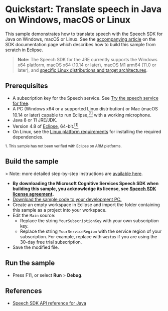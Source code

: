 # Quickstart: Translate speech in Java on Windows, macOS or Linux

This sample demonstrates how to translate speech with the Speech SDK for Java on Windows, macOS or Linux.
See the [accompanying article](https://docs.microsoft.com/azure/cognitive-services/speech-service/get-started-speech-translation?tabs=script%2Cwindowsinstall&pivots=programming-language-java) on the SDK documentation page which describes how to build this sample from scratch in Eclipse.

> **Note:**
> The Speech SDK for the JRE currently supports the Windows x64 platform, macOS x64 (10.14 or later), macOS M1 arm64 (11.0 or later), and [specific Linux distributions and target architectures](https://docs.microsoft.com/azure/cognitive-services/speech-service/speech-sdk?tabs=linux).

## Prerequisites

* A subscription key for the Speech service. See [Try the speech service for free](https://docs.microsoft.com/azure/cognitive-services/speech-service/get-started).
* A PC (Windows x64 or a supported Linux distribution) or Mac (macOS 10.14 or later) capable to run Eclipse,[<sup>[1]</sup>](#footnote1) with a working microphone.
* Java 8 or 11 JRE/JDK.
* Version 4.8 of [Eclipse](https://www.eclipse.org), 64-bit.[<sup>[1]</sup>](#footnote1)
* On Linux, see the [Linux platform requirements](https://learn.microsoft.com/azure/ai-services/speech-service/quickstarts/setup-platform?tabs=linux&pivots=programming-language-java#platform-requirements) for installing the required dependencies.

<small><a name="footnote1">1</a>. This sample has not been verified with Eclipse on ARM platforms.</small>

## Build the sample

&gt; Note: more detailed step-by-step instructions are [available here](https://docs.microsoft.com/azure/cognitive-services/speech-service/get-started-speech-translation?tabs=script%2Cwindowsinstall&amp;pivots=programming-language-java).

* **By downloading the Microsoft Cognitive Services Speech SDK when building this sample, you acknowledge its license, see [Speech SDK license agreement](https://aka.ms/csspeech/license).**
* [Download the sample code to your development PC.](/README.md#get-the-samples)
* Create an empty workspace in Eclipse and import the folder containing this sample as a project into your workspace.
* Edit the `Main` source:
  * Replace the string `YourSubscriptionKey` with your own subscription key.
  * Replace the string `YourServiceRegion` with the service region of your subscription.
    For example, replace with `westus` if you are using the 30-day free trial subscription.
* Save the modified file.

## Run the sample

* Press F11, or select **Run** \> **Debug**.

## References

* [Speech SDK API reference for Java](https://aka.ms/csspeech/javaref)
